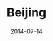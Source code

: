 ---
title: Beijing
layout: default
modal-id: 5
date: 2014-07-14
img: guoan.png
alt: image-alt
project-date: April 2014
client: Start Bootstrap
category: Web Development
description: Beijing is my hometown. In terms of icon in Beijing, well~~ I pick Guoan FC. Guoan is champion forever!

---